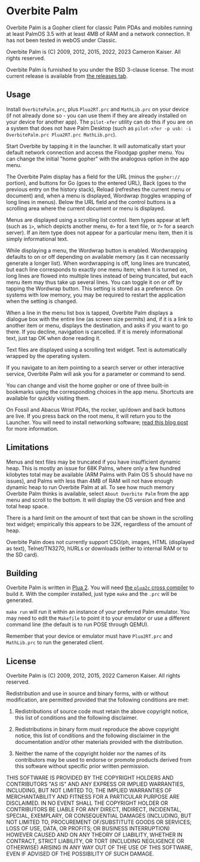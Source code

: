 # Overbite Palm

Overbite Palm is a Gopher client for classic Palm PDAs and mobiles running at least PalmOS 3.5 with at least 4MB of RAM and a network connection. It has not been tested in webOS under Classic.

Overbite Palm is (C) 2009, 2012, 2015, 2022, 2023 Cameron Kaiser. All rights reserved.

Overbite Palm is furnished to you under the BSD 3-clause license. The most current release is available from [the releases tab](https://github.com/classilla/overbitepalm/releases).

## Usage

Install `OverbitePalm.prc`, plus `Plua2RT.prc` and `MathLib.prc` on your device (if not already done so - you can use them if they are already installed on your device for another app). The `pilot-xfer` utility can do this if you are on a system that does not have Palm Desktop (such as `pilot-xfer -p usb: -i OverbitePalm.prc Plua2RT.prc MathLib.prc`).

Start Overbite by tapping it in the launcher. It will automatically start your default network connection and access the Floodgap gopher menu. You can change the initial "home gopher" with the analogous option in the app menu.

The Overbite Palm display has a field for the URL (minus the `gopher://` portion), and buttons for Go (goes to the entered URL), Back (goes to the previous entry on the history stack), Reload (refreshes the current menu or document) and, when a menu is displayed, Wordwrap (toggles wrapping of long lines in menus). Below the URL field and the control buttons is a scrolling area where the current document or menu is displayed.

Menus are displayed using a scrolling list control. Item types appear at left (such as `1>`, which depicts another menu, `0>` for a text file, or `7>` for a search server). If an item type does not appear for a particular menu item, then it is simply informational text.

While displaying a menu, the Wordwrap button is enabled. Wordwrapping defaults to on or off depending on available memory (as it can necessarily generate a longer list). When wordwrapping is off, long lines are truncated, but each line corresponds to exactly one menu item; when it is turned on, long lines are flowed into multiple lines instead of being truncated, but each menu item may thus take up several lines. You can toggle it on or off by tapping the Wordwrap button. This setting is stored as a preference. On systems with low memory, you may be required to restart the application when the setting is changed.

When a line in the menu list box is tapped, Overbite Palm displays a dialogue box with the entire line (as screen size permits) and, if it is a link to another item or menu, displays the destination, and asks if you want to go there. If you decline, navigation is cancelled. If it is merely informational text, just tap OK when done reading it.

Text files are displayed using a scrolling text widget. Text is automatically wrapped by the operating system.

If you navigate to an item pointing to a search server or other interactive service, Overbite Palm will ask you for a parameter or command to send.

You can change and visit the home gopher or one of three built-in bookmarks using the corresponding choices in the app menu. Shortcuts are available for quickly visiting them.

On Fossil and Abacus Wrist PDAs, the rocker, up/down and back buttons are live. If you press back on the root menu, it will return you to the Launcher. You will need to install networking software; [read this blog post](https://oldvcr.blogspot.com/2023/09/the-fossil-wrist-pda-becomes-tiny.html) for more information.

## Limitations

Menus and text files may be truncated if you have insufficient dynamic heap. This is mostly an issue for 68K Palms, where only a few hundred kilobytes total may be available (ARM Palms with Palm OS 5 should have no issues), and Palms with less than 4MB of RAM will not have enough dynamic heap to run Overbite Palm at all. To see how much memory Overbite Palm thinks is available, select `About Overbite Palm` from the app menu and scroll to the bottom. It will display the OS version and free and total heap space.

There is a hard limit on the amount of text that can be shown in the scrolling text widget; empirically this appears to be 32K, regardless of the amount of heap.

Overbite Palm does not currently support CSO/ph, images, HTML (displayed as text), Telnet/TN3270, hURLs or downloads (either to internal RAM or to the SD card).

## Building

Overbite Palm is written in [Plua 2](http://www.floodgap.com/retrotech/plua/). You will need [the `plua2c` cross compiler](https://github.com/classilla/plua2c) to build it. With the compiler installed, just type `make` and the `.prc` will be generated.

`make run` will run it within an instance of your preferred Palm emulator. You may need to edit the `Makefile` to point it to your emulator or use a different command line (the default is to run POSE through QEMU).

Remember that your device or emulator must have `Plua2RT.prc` and `MathLib.prc` to run the generated client.

## License

Overbite Palm is (C) 2009, 2012, 2015, 2022 Cameron Kaiser. All rights reserved.

Redistribution and use in source and binary forms, with or without modification, are permitted provided that the following conditions are met:

1. Redistributions of source code must retain the above copyright notice, this list of conditions and the following disclaimer.

2. Redistributions in binary form must reproduce the above copyright notice, this list of conditions and the following disclaimer in the documentation and/or other materials provided with the distribution.

3. Neither the name of the copyright holder nor the names of its contributors may be used to endorse or promote products derived from this software without specific prior written permission.

THIS SOFTWARE IS PROVIDED BY THE COPYRIGHT HOLDERS AND CONTRIBUTORS "AS IS" AND ANY EXPRESS OR IMPLIED WARRANTIES, INCLUDING, BUT NOT LIMITED TO, THE IMPLIED WARRANTIES OF MERCHANTABILITY AND FITNESS FOR A PARTICULAR PURPOSE ARE DISCLAIMED. IN NO EVENT SHALL THE COPYRIGHT HOLDER OR CONTRIBUTORS BE LIABLE FOR ANY DIRECT, INDIRECT, INCIDENTAL, SPECIAL, EXEMPLARY, OR CONSEQUENTIAL DAMAGES (INCLUDING, BUT NOT LIMITED TO, PROCUREMENT OF/SUBSTITUTE GOODS OR SERVICES; LOSS OF USE, DATA, OR PROFITS; OR BUSINESS INTERRUPTION) HOWEVER CAUSED AND ON ANY THEORY OF LIABILITY, WHETHER IN CONTRACT, STRICT LIABILITY, OR TORT (INCLUDING NEGLIGENCE OR OTHERWISE) ARISING IN ANY WAY OUT OF THE USE OF THIS SOFTWARE, EVEN IF ADVISED OF THE POSSIBILITY OF SUCH DAMAGE.
